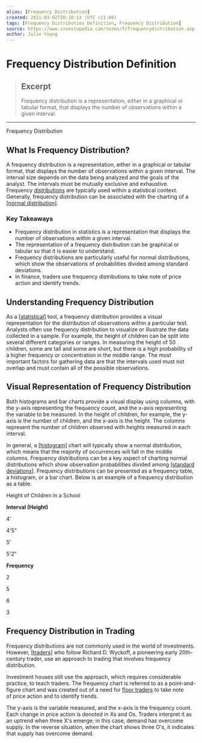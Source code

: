 ```yaml
---
alias: [Frequency Distribution]
created: 2021-03-02T20:10:13 (UTC +11:00)
tags: [Frequency Distribution Definition, Frequency Distribution]
source: https://www.investopedia.com/terms/f/frequencydistribution.asp
author: Julie Young
---
```


# Frequency Distribution Definition

> ## Excerpt
> Frequency distribution is a representation, either in a graphical or tabular format, that displays the number of observations within a given interval.

---

Frequency Distribution
## What Is Frequency Distribution?

A frequency distribution is a representation, either in a graphical or tabular format, that displays the number of observations within a given interval. The interval size depends on the data being analyzed and the goals of the analyst. The intervals must be mutually exclusive and exhaustive. Frequency [distributions](https://www.investopedia.com/terms/d/distribution.asp) are typically used within a statistical context. Generally, frequency distribution can be associated with the charting of a [[normal distribution]](https://www.investopedia.com/terms/n/normaldistribution.asp).

### Key Takeaways

-   Frequency distribution in statistics is a representation that displays the number of observations within a given interval.
-   The representation of a frequency distribution can be graphical or tabular so that it is easier to understand.
-   Frequency distributions are particularly useful for normal distributions, which show the observations of probabilities divided among standard deviations.
-   In finance, traders use frequency distributions to take note of price action and identify trends.

## Understanding Frequency Distribution

As a [[statistical]](https://www.investopedia.com/terms/s/statistics.asp) tool, a frequency distribution provides a visual representation for the distribution of observations within a particular test. Analysts often use frequency distribution to visualize or illustrate the data collected in a sample. For example, the height of children can be split into several different categories or ranges. In measuring the height of 50 children, some are tall and some are short, but there is a high probability of a higher frequency or concentration in the middle range. The most important factors for gathering data are that the intervals used must not overlap and must contain all of the possible observations.

## Visual Representation of Frequency Distribution

Both histograms and bar charts provide a visual display using columns, with the y-axis representing the frequency count, and the x-axis representing the variable to be measured. In the height of children, for example, the y-axis is the number of children, and the x-axis is the height. The columns represent the number of children observed with heights measured in each interval.

In general, a [[histogram]](https://www.investopedia.com/terms/h/histogram.asp) chart will typically show a normal distribution, which means that the majority of occurrences will fall in the middle columns. Frequency distributions can be a key aspect of charting normal distributions which show observation probabilities divided among [[standard deviations]](https://www.investopedia.com/terms/s/standarddeviation.asp). Frequency distributions can be presented as a frequency table, a histogram, or a bar chart. Below is an example of a frequency distribution as a table.

Height of Children in a School

**Interval (Height)**

4'

4'5"

5'

5'2"

**Frequency**

2

5

6

3

## Frequency Distribution in Trading

Frequency distributions are not commonly used in the world of investments. However, [[traders]](https://www.investopedia.com/trading-4427765) who follow Richard D. Wyckoff, a pioneering early 20th-century trader, use an approach to trading that involves frequency distribution.

Investment houses still use the approach, which requires considerable practice, to teach traders. The frequency chart is referred to as a point-and-figure chart and was created out of a need for [floor traders](https://www.investopedia.com/terms/f/floortrader.asp) to take note of price action and to identify trends.

The y-axis is the variable measured, and the x-axis is the frequency count. Each change in price action is denoted in Xs and Os. Traders interpret it as an uptrend when three X's emerge; in this case, demand has overcome supply. In the reverse situation, when the chart shows three O's, it indicates that supply has overcome demand.
